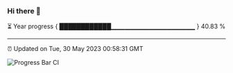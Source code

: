 ### Hi there 👋

⏳ Year progress { ████████████▁▁▁▁▁▁▁▁▁▁▁▁▁▁▁▁▁▁ } 40.83 %

---

⏰ Updated on Tue, 30 May 2023 00:58:31 GMT

![Progress Bar CI](https://github.com/liununu/liununu/workflows/Progress%20Bar%20CI/badge.svg)
